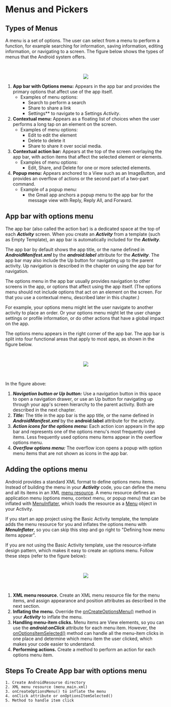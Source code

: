 # Menus and Pickers
## Types of Menus

A menu is a set of options. The user can select from a menu to perform a function, for example searching for information, saving information, editing information, or navigating to a screen. The figure below shows the types of menus that the Android system offers. 

<br>


<p align="center">
<img  src="https://github.com/saisankar12/document/blob/master/saisankar_concept_images/types_menus.png">
</p>

1. **App bar with Options menu:** Appears in the app bar and provides the primary options that affect use of the app itself.
    - Examples of menu options: 
      - Search to perform a search
      - Share to share a link
      - Settings** to navigate to a Settings *Activity*.
2. **Contextual menu:** Appears as a floating list of choices when the user performs a long tap on an element on the screen. 
    - Examples of menu options: 
      - Edit to edit the element
      - Delete to delete it
      - Share to share it over social media.
3. **Contextual action bar:** Appears at the top of the screen overlaying the app bar, with action items that affect the selected element or elements. 
    - Examples of menu options: 
        - Edit, Share, and Delete for one or more selected elements.
4. **Popup menu:** Appears anchored to a View such as an ImageButton, and provides an overflow of actions or the second part of a two-part command. 
    - Example of a popup menu: 
      - the Gmail app anchors a popup menu to the app bar for the message view with Reply, Reply All, and Forward.

## App bar with options menu

The app bar (also called the action bar) is a dedicated space at the top of each **_Activity_** screen. When you create an **_Activity_** from a template (such as Empty Template), an app bar is automatically included for the **_Activity_**.

The app bar by default shows the app title, or the name defined in **_AndroidManifest.xml_** by the **_android:label_** attribute for the **_Activity_**. The app bar may also include the Up button for navigating up to the parent activity. Up navigation is described in the chapter on using the app bar for navigation.

The options menu in the app bar usually provides navigation to other screens in the app, or options that affect using the app itself. (The options menu should not include options that act on an element on the screen. For that you use a contextual menu, described later in this chapter.)

For example, your options menu might let the user navigate to another activity to place an order. Or your options menu might let the user change settings or profile information, or do other actions that have a global impact on the app.

The options menu appears in the right corner of the app bar. The app bar is split into four functional areas that apply to most apps, as shown in the figure below.

<br>
<p align="center">
<img  src="https://github.com/saisankar12/document/blob/master/saisankar_concept_images/option%20_menu.png">
</p>
<br>

In the figure above:

1. **_Navigation button or Up button:_** Use a navigation button in this space to open a navigation drawer, or use an Up button for navigating up through your app's screen hierarchy to the parent activity. Both are described in the next chapter.
2. **_Title:_** The title in the app bar is the app title, or the name defined in **_AndroidManifest.xml_** by the **android:label** attribute for the activity.
3. **_Action icons for the options menu:_** Each action icon appears in the app bar and represents one of the options menu's most frequently used items. Less frequently used options menu items appear in the overflow options menu.
4. **_Overflow options menu:_** The overflow icon opens a popup with option menu items that are not shown as icons in the app bar.


## Adding the options menu

Android provides a standard XML format to define options menu items. Instead of building the menu in your **_Activity_** code, you can define the menu and all its items in an XML [menu resource](https://developer.android.com/guide/topics/resources/menu-resource.html). A menu resource defines an application menu (options menu, context menu, or popup menu) that can be inflated with [MenuInflater](https://developer.android.com/reference/android/view/MenuInflater.html), which loads the resource as a [Menu](https://developer.android.com/reference/android/view/Menu.html) object in your Activity.

If you start an app project using the Basic Activity template, the template adds the menu resource for you and inflates the options menu with **_MenuInflater_**, so you can skip this step and go right to "Defining how menu items appear".

If you are not using the Basic Activity template, use the resource-inflate design pattern, which makes it easy to create an options menu. Follow these steps (refer to the figure below):

<br>
<p align="center">
<img  src="https://github.com/saisankar12/document/blob/master/saisankar_concept_images/option%20_menu.png">
</p>
<br>

   1. **XML menu resource.** Create an XML menu resource file for the menu items, and assign appearance and position attributes as described in the next section.
   2. **Inflating the menu.** Override the [onCreateOptionsMenu()](https://developer.android.com/reference/android/app/Activity.html#onCreateOptionsMenu(android.view.Menu)) method in your **_Activity_** to inflate the menu.
   3. **Handling menu-item clicks.** Menu items are View elements, so you can use the **_android:onClick_** attribute for each menu item. However, the [onOptionsItemSelected()](https://developer.android.com/reference/android/app/Activity.html#onOptionsItemSelected(android.view.MenuItem)) method can handle all the menu-item clicks in one place and determine which menu item the user clicked, which makes your code easier to understand.
   4. **Performing actions.** Create a method to perform an action for each options menu item.


## Steps To Create App bar with options menu

    1. Create AndroidResourse directory
    2. XML menu resource (menu_main.xml)
    3. onCreateOptionsMenu() to inflate the menu
    4. onClick attribute or onOptionsItemSelected() 
    5. Method to handle item click

